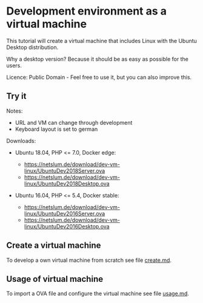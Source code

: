 # Development environment as a virtual machine

This tutorial will create a virtual machine that includes Linux with the Ubuntu Desktop distribution.

Why a desktop version? Because it should be as easy as possible for the users.

Licence: Public Domain - Feel free to use it, but you can also improve this.

## Try it

Notes:

* URL and VM can change through development
* Keyboard layout is set to german

Downloads:

* Ubuntu 18.04, PHP <= 7.0, Docker edge:
  - https://netslum.de/download/dev-vm-linux/UbuntuDev2018Server.ova
  - https://netslum.de/download/dev-vm-linux/UbuntuDev2018Desktop.ova

* Ubuntu 16.04, PHP <= 5.4, Docker stable:
  - https://netslum.de/download/dev-vm-linux/UbuntuDev2016Server.ova
  - https://netslum.de/download/dev-vm-linux/UbuntuDev2016Desktop.ova

## Create a virtual machine

To develop a own virtual machine from scratch see file [create.md](create.md).

## Usage of virtual machine

To import a OVA file and configure the virtual machine see file [usage.md](usage.md).
